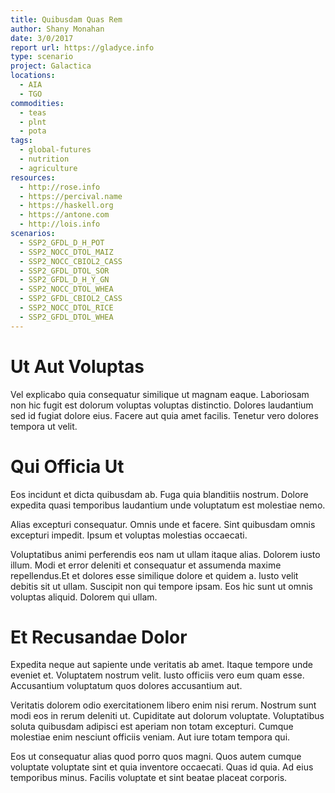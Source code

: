```yaml
---
title: Quibusdam Quas Rem
author: Shany Monahan
date: 3/0/2017
report url: https://gladyce.info
type: scenario
project: Galactica
locations:
  - AIA
  - TGO
commodities:
  - teas
  - plnt
  - pota
tags:
  - global-futures
  - nutrition
  - agriculture
resources:
  - http://rose.info
  - https://percival.name
  - https://haskell.org
  - https://antone.com
  - http://lois.info
scenarios:
  - SSP2_GFDL_D_H_POT
  - SSP2_NOCC_DTOL_MAIZ
  - SSP2_NOCC_CBIOL2_CASS
  - SSP2_GFDL_DTOL_SOR
  - SSP2_GFDL_D_H_Y_GN
  - SSP2_NOCC_DTOL_WHEA
  - SSP2_GFDL_CBIOL2_CASS
  - SSP2_NOCC_DTOL_RICE
  - SSP2_GFDL_DTOL_WHEA
---
```

# Ut Aut Voluptas
Vel explicabo quia consequatur similique ut magnam eaque. Laboriosam non hic fugit est dolorum voluptas voluptas distinctio. Dolores laudantium sed id fugiat dolore eius. Facere aut quia amet facilis. Tenetur vero dolores tempora ut velit.

# Qui Officia Ut
Eos incidunt et dicta quibusdam ab. Fuga quia blanditiis nostrum. Dolore expedita quasi temporibus laudantium unde voluptatum est molestiae nemo.
 Alias excepturi consequatur. Omnis unde et facere. Sint quibusdam omnis excepturi impedit. Ipsum et voluptas molestias occaecati.
 Voluptatibus animi perferendis eos nam ut ullam itaque alias. Dolorem iusto illum. Modi et error deleniti et consequatur et assumenda maxime repellendus.Et et dolores esse similique dolore et quidem a. Iusto velit debitis sit ut ullam. Suscipit non qui tempore ipsam. Eos hic sunt ut omnis voluptas aliquid. Dolorem qui ullam.

# Et Recusandae Dolor
Expedita neque aut sapiente unde veritatis ab amet. Itaque tempore unde eveniet et. Voluptatem nostrum velit. Iusto officiis vero eum quam esse. Accusantium voluptatum quos dolores accusantium aut.
 Veritatis dolorem odio exercitationem libero enim nisi rerum. Nostrum sunt modi eos in rerum deleniti ut. Cupiditate aut dolorum voluptate. Voluptatibus soluta quibusdam adipisci est aperiam non totam excepturi. Cumque molestiae enim nesciunt officiis veniam. Aut iure totam tempora qui.
 Eos ut consequatur alias quod porro quos magni. Quos autem cumque voluptate voluptate sint et quia inventore occaecati. Quas id quia. Ad eius temporibus minus. Facilis voluptate et sint beatae placeat corporis.
